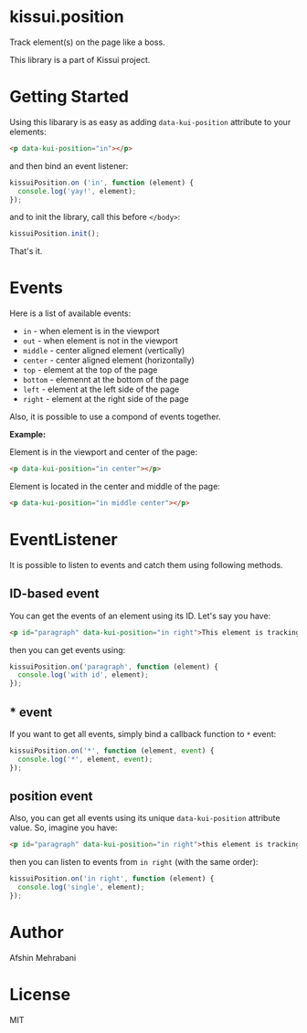 # kissui.position
Track element(s) on the page like a boss.

This library is a part of Kissui project.

# Getting Started

Using this libarary is as easy as adding `data-kui-position` attribute to your elements:

```html
<p data-kui-position="in"></p>
```

and then bind an event listener:

```js
kissuiPosition.on ('in', function (element) {
  console.log('yay!', element);
});
```

and to init the library, call this before `</body>`:

```js
kissuiPosition.init();
```

That's it. 

# Events

Here is a list of available events:

- `in` - when element is in the viewport
- `out` - when element is not in the viewport
- `middle` - center aligned element (vertically)
- `center` - center aligned element (horizontally)
- `top` - element at the top of the page
- `bottom` - elemennt at the bottom of the page
- `left` - element at the left side of the page
- `right` - element at the right side of the page

Also, it is possible to use a compond of events together. 

**Example:**  

Element is in the viewport and center of the page:

```html
<p data-kui-position="in center"></p>
```

Element is located in the center and middle of the page:

```html
<p data-kui-position="in middle center"></p>
```

# EventListener

It is possible to listen to events and catch them using following methods.

## ID-based event

You can get the events of an element using its ID. Let's say you have:

```html
<p id="paragraph" data-kui-position="in right">This element is tracking by Kissui.Position</p>
```

then you can get events using:

```js
kissuiPosition.on('paragraph', function (element) {
  console.log('with id', element);
});
```

## * event

If you want to get all events, simply bind a callback function to `*` event:

```js
kissuiPosition.on('*', function (element, event) {
  console.log('*', element, event);
});
```

## position event

Also, you can get all events using its unique `data-kui-position` attribute value. So, imagine you have:

```html
<p id="paragraph" data-kui-position="in right">this element is tracking by kissui.position</p>
```

then you can listen to events from `in right` (with the same order):

```js
kissuiPosition.on('in right', function (element) {
  console.log('single', element);
});
```

# Author
Afshin Mehrabani

# License
MIT
